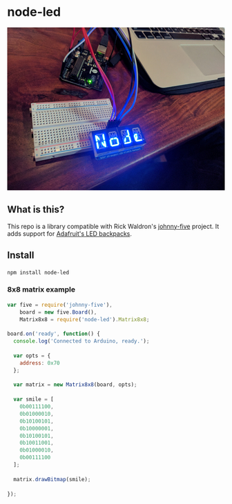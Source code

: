 
node-led
========================

![AlphaNum4](docs/alphanum4.jpg)

## What is this?

This repo is a library compatible with Rick Waldron's [johnny-five](https://github.com/rwaldron/johnny-five) project. It adds support for [Adafruit's LED backpacks](https://learn.adafruit.com/adafruit-led-backpack).


## Install


`npm install node-led`


### 8x8 matrix example

```javascript
var five = require('johnny-five'),
    board = new five.Board(),
    Matrix8x8 = require('node-led').Matrix8x8;

board.on('ready', function() {
  console.log('Connected to Arduino, ready.');

  var opts = {
    address: 0x70
  };

  var matrix = new Matrix8x8(board, opts);

  var smile = [
    0b00111100,
    0b01000010,
    0b10100101,
    0b10000001,
    0b10100101,
    0b10011001,
    0b01000010,
    0b00111100
  ];

  matrix.drawBitmap(smile);

});

```
